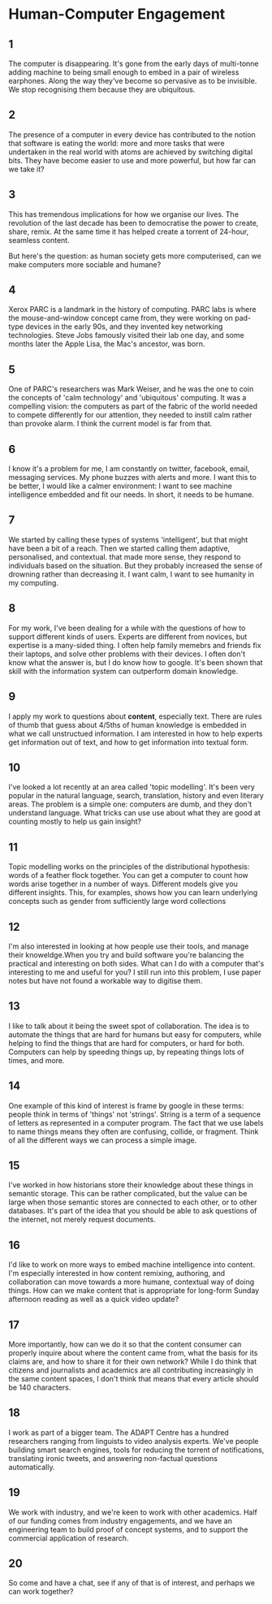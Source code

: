 # Human-Computer Engagement

## 1

The computer is disappearing. It's gone from the early days of multi-tonne adding
machine to being small enough to embed in a pair of wireless earphones. Along
the way they've become so pervasive as to be invisible. We stop recognising
them because they are ubiquitous.

## 2

The presence of a computer in every device has contributed to the notion that
software is eating the world: more and more tasks that were undertaken in the
real world with atoms are achieved by switching digital bits. They have become
easier to use and more powerful, but how far can we take it?

## 3

This has tremendous implications for how we organise our lives. The revolution
of the last decade has been to democratise the power to create, share, remix.
At the same time it has helped create a torrent of 24-hour, seamless content.

But here's the question: as human society gets more computerised, can we make
computers more sociable and humane?

## 4

Xerox PARC is a landmark in the history of computing. PARC labs is where the
mouse-and-window concept came from, they were working on pad-type devices in
the early 90s, and they invented key networking technologies. Steve Jobs
famously visited their lab one day, and some months later the Apple Lisa,
the Mac's ancestor, was born.

## 5

One of PARC's researchers was Mark Weiser, and he was the one to coin the
 concepts of 'calm technology' and 'ubiquitous' computing. It was a compelling
 vision: the computers as part of the fabric of the world needed to compete
differently for our attention, they needed to instill calm rather than provoke
 alarm. I think the current model is far from that.

## 6

I know it's a problem for me, I am constantly on twitter, facebook, email,
 messaging services. My phone buzzes with alerts and more. I want this to be
 better, I would like a calmer environment: I want to see machine intelligence
 embedded and fit our needs. In short, it needs to be humane.

## 7

We started by calling these types of systems 'intelligent', but that might have
been a bit of a reach. Then we started calling them adaptive, personalised, and
contextual. that made more sense, they respond to individuals based on the
situation. But
they probably increased the sense of drowning rather than decreasing it.
 I want calm, I want to see humanity in my computing.

## 8

For my work, I've been dealing for a while with the questions of how to support
different kinds of users. Experts are different from novices, but expertise is
a many-sided thing. I often help family memebrs and friends fix their laptops,
and solve other problems with their devices. I often don't know what the answer
is, but I do know how to google. It's been shown that skill with the information
system can outperform domain knowledge.

## 9

I apply my work to questions about __content__, especially text. There are rules
of thumb that guess about 4/5ths of human knowledge is embedded in what we call
unstructued information. I am interested in how to help experts get information
out of text, and how to get information into textual form.

## 10

I've looked a lot recently at an area called 'topic modelling'. It's been very
popular in the natural language, search, translation, history and even literary
areas. The problem is a simple one: computers are dumb, and they don't
understand language. What tricks can use use about what they are good at
counting mostly to help us gain insight?

## 11

Topic modelling works on the principles of the distributional hypothesis:
words of a feather flock together.
You can get a computer to count how words arise together in a number of ways.
Different models give you different insights. This, for examples, shows how
you can learn underlying concepts such as gender from sufficiently large word
collections

## 12

I'm also interested in looking at how people use their tools, and manage their
knoweldge.When you try and build software you're balancing the practical and
interesting on both sides. What can I do with a computer that's interesting to
me and useful for you? I still run into this problem, I use paper notes but have
not found a workable way to digitise them.

## 13

I like to talk about it being the sweet spot of collaboration. The idea is to
automate the things that are hard for humans but easy for computers, while
helping to find the things that are hard for computers, or hard for both.
Computers can help by speeding things up, by repeating things lots of times, and
more.

## 14

One example of this kind of interest is frame by google in these terms:
people think in terms of 'things' not 'strings'. String is a term of a
sequence of letters as represented in a computer program. The fact that we use
labels to name things means they often are confusing, collide, or fragment.
Think of all the different ways we can process a simple image.

## 15

I've worked in how historians store their knowledge about these things in
semantic storage. This can be rather complicated, but the value can be large
when those semantic stores are connected to each other, or to other databases.
It's part of the idea that you should be able to ask questions of the internet,
not merely request documents.

## 16

I'd like to work on more ways to embed machine intelligence into content. I'm
especially interested in how content remixing, authoring, and collaboration can
move towards a more humane, contextual way of doing things. How can we make
content that is appropriate for long-form Sunday afternoon reading as well as
a quick video update?

## 17

More importantly, how can we do it so that the content consumer can properly
inquire about where the content came from, what the basis for its claims are,
and how to share it for their own network? While I do think that citizens and
journalists and academics are all contributing increasingly in the same content
spaces, I don't think that means that every article should be 140 characters.

## 18

I work as part of a bigger team. The ADAPT Centre has a hundred researchers
ranging from linguists to video analysis experts. We've people building smart
search engines, tools for reducing the torrent of notifications, translating
ironic tweets, and answering non-factual questions automatically.

## 19

We work with industry, and we're keen to work with other academics. Half of our
funding comes from industry engagements, and we have an engineering team to
build proof of concept systems, and to support the commercial application of
research.

## 20

So come and have a chat, see if any of that is of interest, and perhaps we can
work together?
